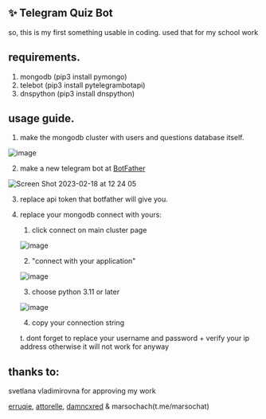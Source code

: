 ## ✨ Telegram Quiz Bot

so, this is my first something usable in coding.
used that for my school work

## requirements.
1. mongodb (pip3 install pymongo)
2. telebot (pip3 install pytelegrambotapi)
3. dnspython (pip3 install dnspython)

## usage guide.
1) make the mongodb cluster with users and questions database itself.


![image](https://user-images.githubusercontent.com/90852312/219847429-82a21951-a6a5-4bf8-a254-53f847b9c361.png)

2) make a new telegram bot at [BotFather](https://t.me/botfather)

![Screen Shot 2023-02-18 at 12 24 05](https://user-images.githubusercontent.com/90852312/219847658-262b4b9b-7a37-4677-99c1-049ccc5cca02.png)

3) replace api token that botfather will give you.

4) replace your mongodb connect with yours:
      1. click connect on main cluster page
      
      ![image](https://user-images.githubusercontent.com/90852312/219847782-c6880a1d-a62f-45f2-9fb2-43f58d19747c.png)
      
      2. "connect with your application"
      
      ![image](https://user-images.githubusercontent.com/90852312/219847819-b441f6fe-50e6-4d58-8c1c-6154d0af0988.png)
      
      3. choose python 3.11 or later
      
      ![image](https://user-images.githubusercontent.com/90852312/219847871-ad19f495-510f-4fd6-b3a5-297d6f969abc.png)
      
    
      4. copy your connection string 

      t. dont forget to replace your username and password + verify your ip address
      otherwise it will not work for anyway

## thanks to:
svetlana vladimirovna for approving my work

[erruqie](t.me/cl0wnl3ss), [attorelle](github.com/attorelle), [damncxred](t.me/notcxbio) & marsochach(t.me/marsochat)


